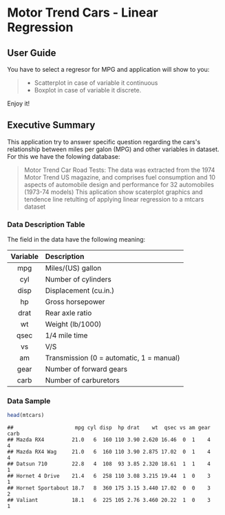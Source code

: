 # Motor Trend Cars - Linear Regression


## User Guide

You have to select a regresor  for MPG and application will show to you:

> - Scatterplot in case of variable it continuous
> - Boxplot in case of variable it discrete.

Enjoy it!

## Executive Summary
This application try to answer specific question regarding the cars's relationship between miles per galon (MPG) and other variables in dataset. For this we have the folowing database:

> Motor Trend Car Road Tests: The data was extracted from the 1974 Motor Trend US magazine, and comprises fuel consumption and 10 aspects of automobile design and performance for 32 automobiles (1973-74 models)
This aplication show scaterplot graphics and tendence line retulting of applying linear regression to a mtcars dataset 

### Data Description Table

The field in the data have the following meaning:

  Variable | Description 
  :-------:|:---------------
  mpg      |Miles/(US) gallon        
  cyl      |Number of cylinders      
  disp     |Displacement (cu.in.)   
  hp       |Gross horsepower         
  drat     |Rear axle ratio          
  wt       |Weight (lb/1000)         
  qsec     |1/4 mile time            
  vs       |V/S             
  am       |Transmission (0 = automatic, 1 = manual)
  gear     |Number of forward gears
  carb     |Number of carburetors 


### Data Sample


```r
head(mtcars)
```

```
##                    mpg cyl disp  hp drat    wt  qsec vs am gear carb
## Mazda RX4         21.0   6  160 110 3.90 2.620 16.46  0  1    4    4
## Mazda RX4 Wag     21.0   6  160 110 3.90 2.875 17.02  0  1    4    4
## Datsun 710        22.8   4  108  93 3.85 2.320 18.61  1  1    4    1
## Hornet 4 Drive    21.4   6  258 110 3.08 3.215 19.44  1  0    3    1
## Hornet Sportabout 18.7   8  360 175 3.15 3.440 17.02  0  0    3    2
## Valiant           18.1   6  225 105 2.76 3.460 20.22  1  0    3    1
```
